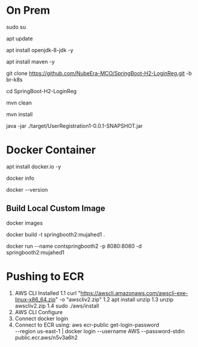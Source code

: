 # On Prem
sudo su

apt update

apt install openjdk-8-jdk -y

apt install maven -y

git clone https://github.com/NubeEra-MCO/SpringBoot-H2-LoginReg.git -b br-k8s

cd SpringBoot-H2-LoginReg

mvn clean

mvn install 

java -jar ./target/UserRegistration1-0.0.1-SNAPSHOT.jar

# Docker Container
apt  install docker.io -y

docker info

docker --version

## Build Local Custom Image
docker images

docker build -t springbooth2:mujahed1 .

docker run --name contspringbooth2 -p 8080:8080 -d springbooth2:mujahed1


# Pushing to ECR 
  1. AWS CLI Installed
     1.1 curl "https://awscli.amazonaws.com/awscli-exe-linux-x86_64.zip" -o "awscliv2.zip"
     1.2 apt install unzip
     1.3 unzip awscliv2.zip
     1.4 sudo ./aws/install
  3. AWS CLI Configure
  4. Connect
       docker login
  5. Connect to ECR using:
       aws ecr-public get-login-password \
         --region us-east-1 | docker login --username AWS --password-stdin public.ecr.aws/n5v3a6h2
